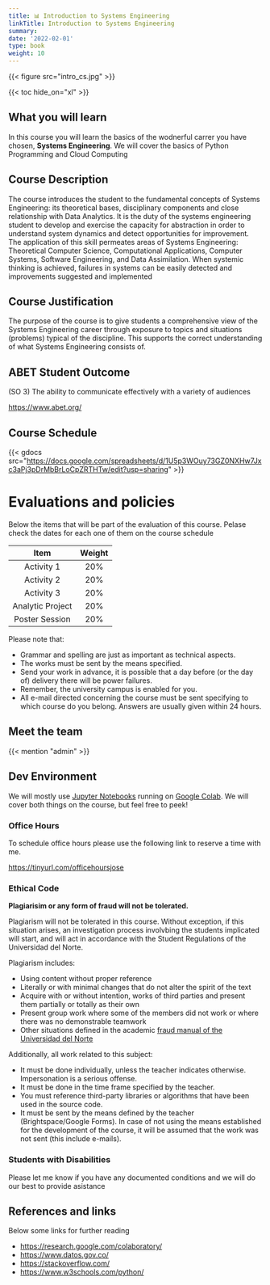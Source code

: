 ```yaml
---
title: 📊 Introduction to Systems Engineering
linkTitle: Introduction to Systems Engineering
summary: 
date: '2022-02-01'
type: book
weight: 10
---
```


<!--more-->

{{< figure src="intro_cs.jpg" >}}

{{< toc hide_on="xl" >}}

## What you will learn

In this course you will learn the basics of the wodnerful carrer you have chosen, **Systems Engineering**. We will cover the basics of Python Programming and Cloud Computing

## Course Description

The course introduces the student to the fundamental concepts of Systems Engineering: its theoretical bases, disciplinary components and close relationship with Data Analytics. It is the duty of the systems engineering student to develop and exercise the capacity for abstraction in order to understand system dynamics and detect opportunities for improvement. The application of this skill permeates areas of Systems Engineering: Theoretical Computer Science, Computational Applications, Computer Systems, Software Engineering, and Data Assimilation. When systemic thinking is achieved, failures in systems can be easily detected and improvements suggested and implemented

## Course Justification

The purpose of the course is to give students a comprehensive view of the Systems Engineering career through exposure to topics and situations (problems) typical of the discipline. This supports the correct understanding of what Systems Engineering consists of.

## ABET Student Outcome

(SO 3) The ability to communicate effectively with a variety of audiences

https://www.abet.org/

## Course Schedule

{{< gdocs src="https://docs.google.com/spreadsheets/d/1U5p3WOuy73GZ0NXHw7Jxc3aPj3pDrMbBrLoCpZRTHTw/edit?usp=sharing" >}}


# Evaluations and policies

Below the items that will be part of the evaluation of this course. Pelase check the dates for each one of them on the course schedule


| Item 	| Weight 	|
|:---:	|:---:	|
| Activity 1 	| 20% 	|
| Activity 2 	| 20% 	|
| Activity 3 	| 20% 	|
| Analytic Project 	| 20% 	|
| Poster Session 	| 20% 	|

Please note that:

- Grammar and spelling are just as important as technical aspects.
- The works must be sent by the means specified.
- Send your work in advance, it is possible that a day before (or the day of) delivery there will be power failures.
- Remember, the university campus is enabled for you.
- All e-mail directed concerning the course must be sent specifying to which course do you belong. Answers are usually given within 24 hours. 

## Meet the team

{{< mention "admin" >}}

## Dev Environment

We will mostly use [Jupyter Notebooks](https://jupyter.org/) running on [Google Colab](https://colab.research.google.com/). We will cover both things on the course, but feel free to peek! 


### Office Hours

To schedule office hours please use the following link to reserve a time with me. 

https://tinyurl.com/officehoursjose

### Ethical Code

**Plagiarisim or any form of fraud will not be tolerated.**

Plagiarism will not be tolerated in this course. Without exception, if this situation arises, an investigation process involvbing the students implicated will start, and will act in accordance with the Student Regulations of the Universidad del Norte. 

Plagiarism includes: 
- Using content without proper reference
- Literally or with minimal changes that do not alter the spirit of the text
- Acquire with or without intention, works of third parties and present them partially or totally as their own
- Present group work where some of the members did not work or where there was no demonstrable teamwork
- Other situations defined in the academic [fraud manual of the Universidad del Norte](https://guayacan.uninorte.edu.co/normatividad_interna/upload/File/Guia_Prevencion_Fraude%20estudiantes(5).pdf)


Additionally, all work related to this subject:

- It must be done individually, unless the teacher indicates otherwise. Impersonation is a serious offense.
- It must be done in the time frame specified by the teacher.
- You must reference third-party libraries or algorithms that have been used in the source code.
- It must be sent by the means defined by the teacher (Brightspace/Google Forms). In case of not using the means established for the development of the course, it will be assumed that the work was not sent (this include e-mails).

### Students with Disabilities

Please let me know if you have any documented conditions and we will do our best to provide asistance

## References and links

Below some links for further reading

- https://research.google.com/colaboratory/ 
- https://www.datos.gov.co/ 
- https://stackoverflow.com/ 
- https://www.w3schools.com/python/ 

